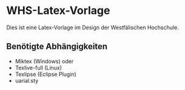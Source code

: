# WHS-Latex-Vorlage
Dies ist eine Latex-Vorlage im Design der Westfälischen Hochschule.

## Benötigte Abhängigkeiten
* Miktex (Windows) oder
* Texlive-full (Linux)
* Texlipse (Eclipse Plugin)
* uarial.sty
